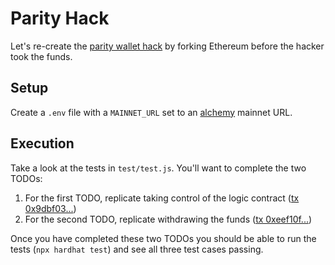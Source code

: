 # Parity Hack

Let's re-create the [parity wallet hack](https://blog.openzeppelin.com/on-the-parity-wallet-multisig-hack-405a8c12e8f7/) by forking Ethereum before the hacker took the funds.

## Setup

Create a `.env` file with a `MAINNET_URL` set to an [alchemy](https://www.alchemy.com/) mainnet URL. 

## Execution

Take a look at the tests in `test/test.js`. You'll want to complete the two TODOs:

1. For the first TODO, replicate taking control of the logic contract ([tx 0x9dbf03...](https://etherscan.io/tx/0x9dbf0326a03a2a3719c27be4fa69aacc9857fd231a8d9dcaede4bb083def75ec))
2. For the second TODO, replicate withdrawing the funds ([tx 0xeef10f...](https://etherscan.io/tx/0xeef10fc5170f669b86c4cd0444882a96087221325f8bf2f55d6188633aa7be7c))

Once you have completed these two TODOs you should be able to run the tests (`npx hardhat test`) and see all three test cases passing.